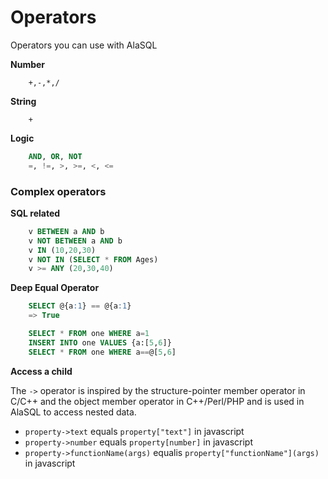 # Operators

Operators you can use with AlaSQL

**Number**
```
    +,-,*,/
```

**String**
```
    +
```

**Logic**
```sql
    AND, OR, NOT
    =, !=, >, >=, <, <=
```

### Complex operators

**SQL related**

```sql
    v BETWEEN a AND b
    v NOT BETWEEN a AND b
    v IN (10,20,30)
    v NOT IN (SELECT * FROM Ages)
    v >= ANY (20,30,40)
```


**Deep Equal Operator**
```sql
    SELECT @{a:1} == @{a:1}
    => True

    SELECT * FROM one WHERE a=1
    INSERT INTO one VALUES {a:[5,6]}
    SELECT * FROM one WHERE a==@[5,6]
```

**Access a child**

The `->` operator is inspired by the structure-pointer member operator in C/C++ and the object member operator in C++/Perl/PHP and is used in AlaSQL to access nested data.

- `property->text` equals `property["text"]` in javascript 
- `property->number` equals `property[number]` in javascript 
- `property->functionName(args)`  equalis `property["functionName"](args)` in javascript